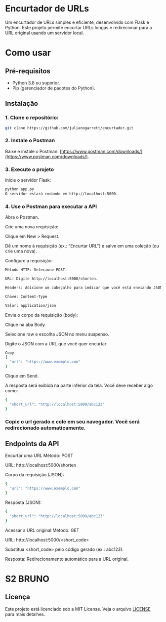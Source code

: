 # Encurtador de URLs

Um encurtador de URLs simples e eficiente, desenvolvido com Flask e Python. 
Este projeto permite encurtar URLs longas e redirecionar para a URL original usando um servidor local.

# Como usar

## Pré-requisitos

- Python 3.8 ou superior.
- Pip (gerenciador de pacotes do Python).

## Instalação

### 1. Clone o repositório:

   ```bash
   git clone https://github.com/julianogarrett/encurtador.git
   ```
### 2. Instale o Postman
Baixe e instale o Postman: [https://www.postman.com/downloads/](https://www.postman.com/downloads/).

### 3. Execute o projeto
Inicie o servidor Flask:
```bash
python app.py
O servidor estará rodando em http://localhost:5000.
```

### 4. Use o Postman para executar a API
Abra o Postman.

Crie uma nova requisição:

Clique em New > Request.

Dê um nome à requisição (ex.: "Encurtar URL") e salve em uma coleção (ou crie uma nova).

Configure a requisição:

```bash
Método HTTP: Selecione POST.

URL: Digite http://localhost:5000/shorten.

Headers: Adicione um cabeçalho para indicar que você está enviando JSON:

Chave: Content-Type

Valor: application/json
```
Envie o corpo da requisição (body):

Clique na aba Body.

Selecione raw e escolha JSON no menu suspenso.

Digite o JSON com a URL que você quer encurtar:

```bash
Copy
{
  "url": "https://www.exemplo.com"
}
```

Clique em Send.

A resposta será exibida na parte inferior da tela. Você deve receber algo como:

```bash
{
  "short_url": "http://localhost:5000/abc123"
}
```
### Copie o url gerado e cole em seu navegador. Você será redirecionado automaticamente.

## Endpoints da API

Encurtar uma URL
Método: POST

URL: http://localhost:5000/shorten

Corpo da requisição (JSON):
```bash
{
  "url": "https://www.exemplo.com"
}
```

Resposta (JSON):
```bash
{
  "short_url": "http://localhost:5000/abc123"
}
```
Acessar a URL original
Método: GET

URL: http://localhost:5000/<short_code>

Substitua <short_code> pelo código gerado (ex.: abc123).

Resposta: Redirecionamento automático para a URL original.

# S2 BRUNO

## Licença

Este projeto está licenciado sob a MIT License. Veja o arquivo [LICENSE](LICENSE) para mais detalhes.
